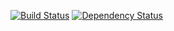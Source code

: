 [![Build Status](https://travis-ci.org/atsid/play-crud.svg?branch=master)](https://travis-ci.org/atsid/play-crud)
[![Dependency Status](https://www.versioneye.com/user/projects/55ba57f2653762001a001865/badge.svg?style=flat)](https://www.versioneye.com/user/projects/55ba57f2653762001a001865)
